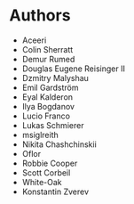 # Authors

* Aceeri
* Colin Sherratt
* Demur Rumed
* Douglas Eugene Reisinger II
* Dzmitry Malyshau
* Emil Gardström
* Eyal Kalderon
* Ilya Bogdanov
* Lucio Franco
* Lukas Schmierer
* msiglreith
* Nikita Chashchinskii
* Oflor
* Robbie Cooper
* Scott Corbeil
* White-Oak
* Konstantin Zverev
